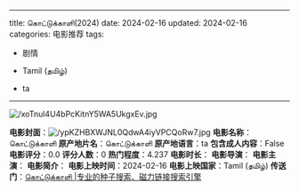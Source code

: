 
---
title: கொட்டுக்காளி(2024)
date: 2024-02-16
updated: 2024-02-16
categories: 电影推荐
tags:

- 剧情

- Tamil (தமிழ்)
- ta
---

<img src="https://image.tmdb.org/t/p/original/xoTnul4U4bPcKitnY5WA5UkgxEv.jpg" alt="/xoTnul4U4bPcKitnY5WA5UkgxEv.jpg" title="/xoTnul4U4bPcKitnY5WA5UkgxEv.jpg">

**电影封面**：<img src="https://image.tmdb.org/t/p/w200/ypKZHBXWJNL0QdwA4iyVPCQoRw7.jpg" alt="/ypKZHBXWJNL0QdwA4iyVPCQoRw7.jpg" title="/ypKZHBXWJNL0QdwA4iyVPCQoRw7.jpg">
**电影名称**：கொட்டுக்காளி
**原产地片名**：கொட்டுக்காளி
**原产地语言**：ta
**包含成人内容**：False
**电影评分**：0.0
**评分人数**：0
**热门程度**：4.237
**电影时长**：
**电影导演**：
**电影主演**：
**电影简介**：
**电影上映时间**：2024-02-16
**电影上映国家**：Tamil (தமிழ்)
**传送门**：[கொட்டுக்காளி |专业的种子搜索、磁力链接搜索引擎](https://movie.amd794.com:2083/?search=%E0%AE%95%E0%AF%8A%E0%AE%9F%E0%AF%8D%E0%AE%9F%E0%AF%81%E0%AE%95%E0%AF%8D%E0%AE%95%E0%AE%BE%E0%AE%B3%E0%AE%BF&ordering=&mode=match_phrase&page_size=10&page=1)

